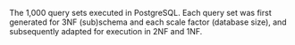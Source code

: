 The 1,000 query sets executed in PostgreSQL.
Each query set was first generated for 3NF (sub)schema and each scale factor (database size), and subsequently adapted for execution in 2NF and 1NF.

